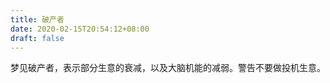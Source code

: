 ```yaml
---
title: 破产者
date: 2020-02-15T20:54:12+08:00
draft: false
---
```


梦见破产者，表示部分生意的衰减，以及大脑机能的减弱。警告不要做投机生意。
